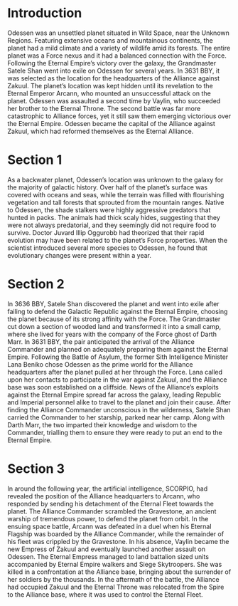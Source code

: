 # Introduction

Odessen was an unsettled planet situated in Wild Space, near the Unknown Regions.
Featuring extensive oceans and mountainous continents, the planet had a mild climate and a variety of wildlife amid its forests.
The entire planet was a Force nexus and it had a balanced connection with the Force.
Following the Eternal Empire’s victory over the galaxy, the Grandmaster Satele Shan went into exile on Odessen for several years.
In 3631 BBY, it was selected as the location for the headquarters of the Alliance against Zakuul.
The planet’s location was kept hidden until its revelation to the Eternal Emperor Arcann, who mounted an unsuccessful attack on the planet.
Odessen was assaulted a second time by Vaylin, who succeeded her brother to the Eternal Throne.
The second battle was far more catastrophic to Alliance forces, yet it still saw them emerging victorious over the Eternal Empire.
Odessen became the capital of the Alliance against Zakuul, which had reformed themselves as the Eternal Alliance.

# Section 1

As a backwater planet, Odessen’s location was unknown to the galaxy for the majority of galactic history.
Over half of the planet’s surface was covered with oceans and seas, while the terrain was filled with flourishing vegetation and tall forests that sprouted from the mountain ranges.
Native to Odessen, the shade stalkers were highly aggressive predators that hunted in packs.
The animals had thick scaly hides, suggesting that they were not always predatorial, and they seemingly did not require food to survive.
Doctor Juvard Illip Oggurobb had theorized that their rapid evolution may have been related to the planet’s Force properties.
When the scientist introduced several more species to Odessen, he found that evolutionary changes were present within a year.

# Section 2

In 3636 BBY, Satele Shan discovered the planet and went into exile after failing to defend the Galactic Republic against the Eternal Empire, choosing the planet because of its strong affinity with the Force.
The Grandmaster cut down a section of wooded land and transformed it into a small camp, where she lived for years with the company of the Force ghost of Darth Marr.
In 3631 BBY, the pair anticipated the arrival of the Alliance Commander and planned on adequately preparing them against the Eternal Empire.
Following the Battle of Asylum, the former Sith Intelligence Minister Lana Beniko chose Odessen as the prime world for the Alliance headquarters after the planet pulled at her through the Force.
Lana called upon her contacts to participate in the war against Zakuul, and the Alliance base was soon established on a cliffside.
News of the Alliance’s exploits against the Eternal Empire spread far across the galaxy, leading Republic and Imperial personnel alike to travel to the planet and join their cause.
After finding the Alliance Commander unconscious in the wilderness, Satele Shan carried the Commander to her starship, parked near her camp.
Along with Darth Marr, the two imparted their knowledge and wisdom to the Commander, trialling them to ensure they were ready to put an end to the Eternal Empire.

# Section 3

In around the following year, the artificial intelligence, SCORPIO, had revealed the position of the Alliance headquarters to Arcann, who responded by sending his detachment of the Eternal Fleet towards the planet.
The Alliance Commander scrambled the Gravestone, an ancient warship of tremendous power, to defend the planet from orbit.
In the ensuing space battle, Arcann was defeated in a duel when his Eternal Flagship was boarded by the Alliance Commander, while the remainder of his fleet was crippled by the Gravestone.
In his absence, Vaylin became the new Empress of Zakuul and eventually launched another assault on Odessen.
The Eternal Empress managed to land battalion sized units accompanied by Eternal Empire walkers and Siege Skytroopers.
She was killed in a confrontation at the Alliance base, bringing about the surrender of her soldiers by the thousands.
In the aftermath of the battle, the Alliance had occupied Zakuul and the Eternal Throne was relocated from the Spire to the Alliance base, where it was used to control the Eternal Fleet.
